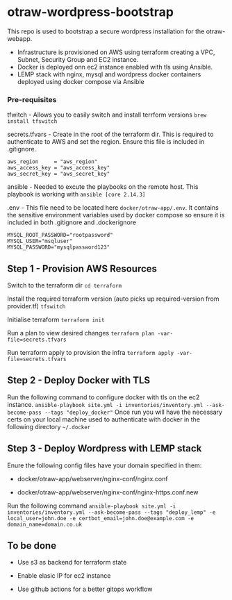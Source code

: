# otraw-wordpress-bootstrap

This repo is used to bootstrap a secure wordpress installation for the otraw-webapp.

- Infrastructure is provisioned on AWS using terraform creating a VPC, Subnet, Security Group and EC2 instance.
- Docker is deployed onn ec2 instance enabled with tls using Ansible.
- LEMP stack with nginx, mysql and wordpress docker containers deployed using docker compose via Ansible

### Pre-requisites
tfwitch - Allows you to easily switch and install terrform versions `brew install tfswitch`

secrets.tfvars - Create in the root of the terraform dir. This is required to authenticate to AWS and set the region. Ensure this file is included in .gitignore.
```
aws_region     = "aws_region"
aws_access_key = "aws_access_key"
aws_secret_key = "aws_secret_key"
```

ansible - Needed to excute the playbooks on the remote host. This playbook is working with `ansible [core 2.14.3]`

.env - This file need to be located here `docker/otraw-app/.env`. It contains the sensitive environment variables used by docker compose so ensure it is included in both .gitignore and .dockerignore
```
MYSQL_ROOT_PASSWORD="rootpassword"
MYSQL_USER="msqluser"
MYSQL_PASSWORD="mysqlpassword123"
```

## Step 1 - Provision AWS Resources

Switch to the terraform dir `cd terraform`

Install the required terraform version (auto picks up required-version from provider.tf) `tfswitch`

Initialise terraform `terraform init`

Run a plan to view desired changes `terraform plan -var-file=secrets.tfvars`

Run terraform apply to provision the infra `terraform apply -var-file=secrets.tfvars`


## Step 2 - Deploy Docker with TLS

Run the following command to configure docker with tls on the ec2 instance. `ansible-playbook site.yml -i inventories/inventory.yml --ask-become-pass --tags "deploy_docker"` 
Once run you will have the necessary certs on your local machine used to authenticate with docker in the following directory `~/.docker`


## Step 3 - Deploy Wordpress with LEMP stack

Enure the following config files have your domain specified in them:

- docker/otraw-app/webserver/nginx-conf/nginx.conf

- docker/otraw-app/webserver/nginx-conf/nginx-https.conf.new

Run the following command `ansible-playbook site.yml -i inventories/inventory.yml --ask-become-pass --tags "deploy_lemp" -e local_user=john.doe -e certbot_email=john.doe@example.com -e domain_name=domain.co.uk`


## To be done

- Use s3 as backend for terraform state

- Enable elasic IP for ec2 instance

- Use github actions for a better gitops workflow
